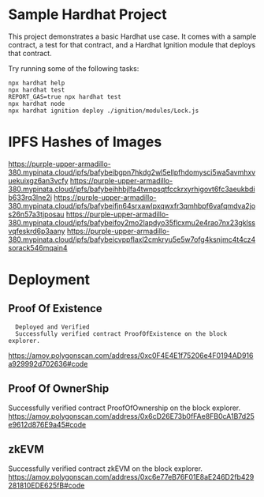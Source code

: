 # Sample Hardhat Project

This project demonstrates a basic Hardhat use case. It comes with a sample contract, a test for that contract, and a Hardhat Ignition module that deploys that contract.

Try running some of the following tasks:

```shell
npx hardhat help
npx hardhat test
REPORT_GAS=true npx hardhat test
npx hardhat node
npx hardhat ignition deploy ./ignition/modules/Lock.js
```
# IPFS Hashes of Images
https://purple-upper-armadillo-380.mypinata.cloud/ipfs/bafybeibgpn7hkdg2wl5ellpfhdomysci5wa5avmhxvuekuixgz6an3vcfy
https://purple-upper-armadillo-380.mypinata.cloud/ipfs/bafybeihhbjlfa4twnpsqtfcckrxyrhigovt6fc3aeukbdib633rq3lne2i
https://purple-upper-armadillo-380.mypinata.cloud/ipfs/bafybeifjn64srxawlpxqwxfr3qmhbpf6vafqmdva2jos26n57a3tjposau
https://purple-upper-armadillo-380.mypinata.cloud/ipfs/bafybeifoy2mo2lapdyo35flcxmu2e4rao7nx23gklssvqfeskrd6p3aany
https://purple-upper-armadillo-380.mypinata.cloud/ipfs/bafybeicvppflaxl2cmkryu5e5w7ofg4ksnjmc4t4cz4sorack546mqain4

# Deployment
## Proof Of Existence 
      Deployed and Verified
      Successfully verified contract ProofOfExistence on the block explorer.
https://amoy.polygonscan.com/address/0xc0F4E4E1f75206e4F0194AD916a929992d702636#code

## Proof Of OwnerShip

Successfully verified contract ProofOfOwnership on the block explorer.
https://amoy.polygonscan.com/address/0x6cD26E73b0fFAe8FB0cA1B7d25e9612d876E9a45#code

## zkEVM 
Successfully verified contract zkEVM on the block explorer.
https://amoy.polygonscan.com/address/0xc6e77eB76F01E8aE246D2fb429281810EDE625fB#code
